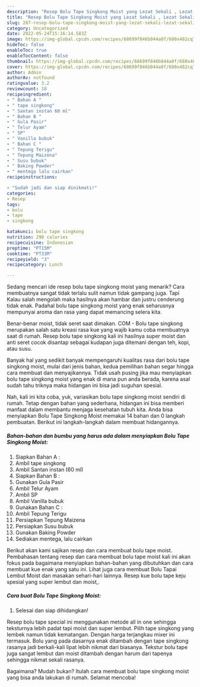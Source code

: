 ```yaml
---
description: "Resep Bolu Tape Singkong Moist yang Lezat Sekali , Lezat Sekali"
title: "Resep Bolu Tape Singkong Moist yang Lezat Sekali , Lezat Sekali"
slug: 287-resep-bolu-tape-singkong-moist-yang-lezat-sekali-lezat-sekali
category: Uncategorized
date: 2022-05-24T15:16:14.583Z
image: https://img-global.cpcdn.com/recipes/68699f846b044a0f/680x482cq70/bolu-tape-singkong-moist-foto-resep-utama.jpg
hideToc: false
enableToc: true
enableTocContent: false
thumbnail: https://img-global.cpcdn.com/recipes/68699f846b044a0f/680x482cq70/bolu-tape-singkong-moist-foto-resep-utama.jpg
cover: https://img-global.cpcdn.com/recipes/68699f846b044a0f/680x482cq70/bolu-tape-singkong-moist-foto-resep-utama.jpg
author: Admin
authorAv: notfound
ratingvalue: 3.2
reviewcount: 18
recipeingredient:
- " Bahan A "
- " tape singkong"
- " Santan instan 60 ml"
- " Bahan B "
- " Gula Pasir"
- " Telur Ayam"
- " SP"
- " Vanilla bubuk"
- " Bahan C "
- " Tepung Terigu"
- " Tepung Maizena"
- " Susu bubuk"
- " Baking Powder"
- " mentega lalu cairkan"
recipeinstructions:

- "Sudah jadi dan siap dinikmati!"
categories:
- Resep
tags:
- bolu
- tape
- singkong

katakunci: bolu tape singkong 
nutrition: 298 calories
recipecuisine: Indonesian
preptime: "PT15M"
cooktime: "PT33M"
recipeyield: "3"
recipecategory: Lunch

---
```



Sedang mencari ide resep bolu tape singkong moist yang menarik? Cara membuatnya sangat tidak terlalu sulit namun tidak gampang juga. Tapi Kalau salah mengolah maka hasilnya akan hambar dan justru cenderung tidak enak. Padahal bolu tape singkong moist yang enak seharusnya mempunyai aroma dan rasa yang dapat memancing selera kita.


Benar-benar moist, tidak seret saat dimakan. COM - Bolu tape singkong merupakan salah satu kreasi rasa kue yang wajib kamu coba membuatnya saat di rumah. Resep bolu tape singkong kali ini hasilnya super moist dan anti seret cocok disantap sebagai kudapan juga ditemani dengan teh, kopi, atau susu.

Banyak hal yang sedikit banyak mempengaruhi kualitas rasa dari bolu tape singkong moist, mulai dari jenis bahan, kedua pemilihan bahan segar hingga cara membuat dan menyajikannya. Tidak usah pusing jika mau menyiapkan bolu tape singkong moist yang enak di mana pun anda berada, karena asal sudah tahu triknya maka hidangan ini bisa jadi suguhan spesial.


Nah, kali ini kita coba, yuk, variasikan bolu tape singkong moist sendiri di rumah. Tetap dengan bahan yang sederhana, hidangan ini bisa memberi manfaat dalam membantu menjaga kesehatan tubuh kita. Anda bisa menyiapkan Bolu Tape Singkong Moist memakai 14 bahan dan 0 langkah pembuatan. Berikut ini langkah-langkah dalam membuat hidangannya.

<!--inarticleads1-->

##### Bahan-bahan dan bumbu yang harus ada dalam menyiapkan Bolu Tape Singkong Moist:

1. Siapkan  Bahan A :
1. Ambil  tape singkong
1. Ambil  Santan instan (60 ml)
1. Siapkan  Bahan B :
1. Gunakan  Gula Pasir
1. Ambil  Telur Ayam
1. Ambil  SP
1. Ambil  Vanilla bubuk
1. Gunakan  Bahan C :
1. Ambil  Tepung Terigu
1. Persiapkan  Tepung Maizena
1. Persiapkan  Susu bubuk
1. Gunakan  Baking Powder
1. Sediakan  mentega, lalu cairkan


Berikut akan kami sajikan resep dan cara membuat bolu tape moist. Pembahasan tentang resep dan cara membuat bolu tape moist kali ini akan fokus pada bagaimana menyiapkan bahan-bahan yang dibutuhkan dan cara membuat kue enak yang satu ini. Lihat juga cara membuat Bolu Tapai Lembut Moist dan masakan sehari-hari lainnya. Resep kue bolu tape keju spesial yang super lembut dan moist,. 

<!--inarticleads2-->

##### Cara buat Bolu Tape Singkong Moist:


1. Selesai dan siap dihidangkan!

Resep bolu tape special ini menggunakan metode all in one sehingga teksturnya lebih padat tapi moist dan super lembut. Pilih tape singkong yang lembek namun tidak kematangan. Dengan harga terjangkau mixer ini termasuk. Bolu yang pada dasarnya enak ditambah dengan tape singkong rasanya jadi berkali-kali lipat lebih nikmat dari biasanya. Tekstur bolu tape juga sangat lembut dan moist ditambah dengan harum dari tapenya sehingga nikmat sekali rasanya. 

Bagaimana? Mudah bukan? Itulah cara membuat bolu tape singkong moist yang bisa anda lakukan di rumah. Selamat mencoba!
